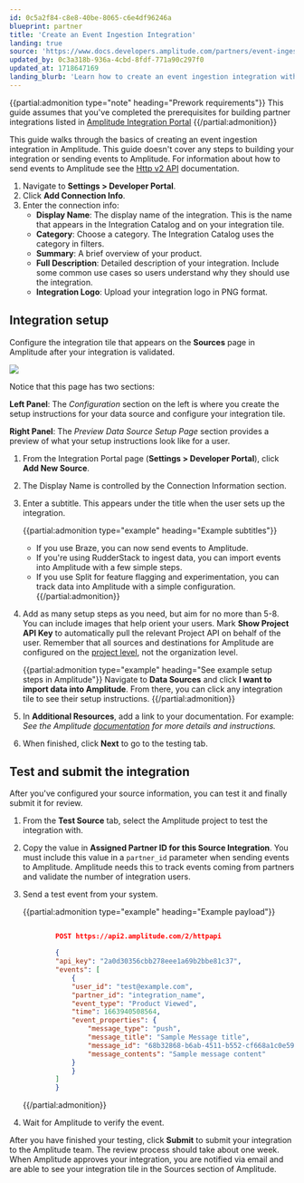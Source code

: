 ```yaml
---
id: 0c5a2f84-c8e8-40be-8065-c6e4df96246a
blueprint: partner
title: 'Create an Event Ingestion Integration'
landing: true
source: 'https://www.docs.developers.amplitude.com/partners/event-ingestion-integration-guide/'
updated_by: 0c3a318b-936a-4cbd-8fdf-771a90c297f0
updated_at: 1718647169
landing_blurb: 'Learn how to create an event ingestion integration with Amplitude.'
---
```

{{partial:admonition type="note" heading="Prework requirements"}}
This guide assumes that you've completed the prerequisites for building partner integrations listed in [Amplitude Integration Portal](/docs/partners/integration-portal)
{{/partial:admonition}}


This guide walks through the basics of creating an event ingestion integration in Amplitude. This guide doesn't cover any steps to building your integration or sending events to Amplitude. For information about how to send events to Amplitude see the [Http v2 API](/docs/apis/analytics/http-v2) documentation.

1. Navigate to **Settings > Developer Portal**.
2. Click **Add Connection Info**.
3. Enter the connection info: 
      - **Display Name**: The display name of the integration. This is the name that appears in the Integration Catalog and on your integration tile.
      - **Category**: Choose a category. The Integration Catalog  uses the category in filters.
      - **Summary**: A brief overview of your product.
      - **Full Description**: Detailed description of your integration. Include some common use cases so users understand why they should use the integration. 
      - **Integration Logo**: Upload your integration logo in PNG format.

## Integration setup

Configure the integration tile that appears on the **Sources** page in Amplitude after your integration is validated.

![](statamic://asset::help_center_conversions::partners/partner-add-new-source-page.png)

Notice that this page has two sections:

**Left Panel**: The *Configuration* section on the left is where you create the setup instructions for your data source and configure your integration tile.

**Right Panel**: The *Preview Data Source Setup Page* section provides a preview of what your setup instructions look like for a user.

1. From the Integration Portal page (**Settings > Developer Portal**), click **Add New Source**.
2. The Display Name is controlled by the Connection Information section.
3. Enter a subtitle. This appears under the title when the user sets up the integration. 
      
    {{partial:admonition type="example" heading="Example subtitles"}}
    - If you use Braze, you can now send events to Amplitude.
    - If you're using RudderStack to ingest data, you can import events into Amplitude with a few simple steps.
    - If you use Split for feature flagging and experimentation, you can track data into Amplitude with a simple configuration.
    {{/partial:admonition}}

4. Add as many setup steps as you need, but aim for no more than 5-8. You can include images that help orient your users. Mark **Show Project API Key** to automatically pull the relevant Project API on behalf of the user. Remember that all sources and destinations for Amplitude are configured on the [project level](/docs/admin/account-management/manage-orgs-projects), not the organization level.

    {{partial:admonition type="example" heading="See example setup steps in Amplitude"}}
    Navigate to **Data Sources** and click **I want to import data into Amplitude**. From there, you can click any integration tile to see their setup instructions.
    {{/partial:admonition}}
  
5. In **Additional Resources**, add a link to your documentation. For example: *See the Amplitude [documentation](/) for more details and instructions.*
6. When finished, click **Next** to go to the testing tab.

## Test and submit the integration

After you've configured your source information, you can test it and finally submit it for review.

1. From the **Test Source** tab, select the Amplitude project to test the integration with.
2. Copy the value in **Assigned Partner ID for this Source Integration**. You must include this value in a `partner_id` parameter when sending events to Amplitude. Amplitude needs this to track events coming from partners and validate the number of integration users.
3. Send a test event from your system.

    {{partial:admonition type="example" heading="Example payload"}}
    ```json

            POST https://api2.amplitude.com/2/httpapi

            {
            "api_key": "2a0d30356cbb278eee1a69b2bbe81c37",
            "events": [
                {
                "user_id": "test@example.com",
                "partner_id": "integration_name",
                "event_type": "Product Viewed",
                "time": 1663940508564,
                "event_properties": {
                    "message_type": "push",
                    "message_title": "Sample Message title",
                    "message_id": "68b32868-b6ab-4511-b552-cf668a1c0e59",
                    "message_contents": "Sample message content"
                }
                }
            ]
            }
    ```
    {{/partial:admonition}}

4. Wait for Amplitude to verify the event. 

After you have finished your testing, click **Submit** to submit your integration to the Amplitude team. The review process should take about one week. When Amplitude approves your integration, you are notified via email and are able to see your integration tile in the Sources section of Amplitude.